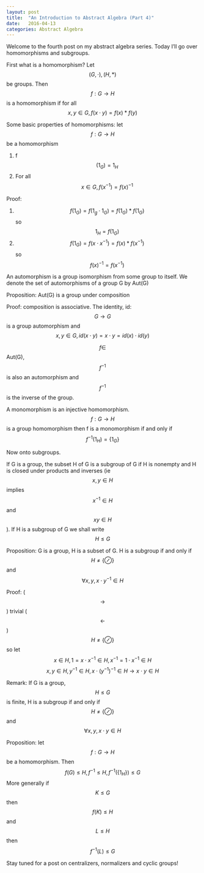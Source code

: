 ```yaml
---
layout: post
title:  "An Introduction to Abstract Algebra (Part 4)"
date:   2016-04-13
categories: Abstract Algebra
---
```


Welcome to the fourth post on my abstract algebra series. Today I’ll go over homomorphisms and subgroups.

First what is a homomorphism? Let $$(G, \cdot), (H, *)$$ be groups. Then $$f:G\rightarrow H$$ is a homomorphism if for all $$x, y \in G, f(x\cdot y) = f(x)*f(y)$$

Some basic properties of homomorphisms:
let $$f: G \rightarrow H$$ be a homomorphism 

1. f$$(1_G) = 1_H$$
2. For all $$x \in G, f(x^{-1}) = f(x)^{-1}$$

Proof:

1. $$f(1_G) = f(1_g \cdot 1_G) = f(1_G)*f(1_G)$$ so $$1_H = f(1_G)$$
2. $$f(1_G) = f(x\cdot x^{-1}) = f(x) * f(x^{-1})$$ so $$f(x)^{-1} = f(x^{-1})$$ 

An automorphism is a group isomorphism from some group to itself. We denote the set of automorphisms of a group G by Aut(G)

Proposition: Aut(G) is a group under composition

Proof: composition is associative. The identity, id:$$G \rightarrow G$$ is a group automorphism and $$x, y \in G, id(x\cdot y) = x \cdot y = id(x)\cdot id(y)$$ 

$$f \in$$ Aut(G), $$f^{-1}$$ is also an automorphism and $$f^{-1}$$ is the inverse of the group. 

A monomorphism is an injective homomorphism. $$f: G\rightarrow H$$ is a group homomorphism then f is a monomorphism if and only if $$f^{-1}(1_H) = \{1_G\}$$ 

Now onto subgroups.

If G is a group, the subset H of G is a subgroup of G if H is nonempty and H is closed under products and inverses (ie $$x, y \in H$$ implies $$x^{-1} \in H$$ and $$xy \in H$$). If H is a subgroup of G we shall write $$H \leq G$$ 

Proposition: G is a group, H is a subset of G. H is a subgroup if and only if $$H \neq \{\oslash\}$$ and $$\forall x, y, x \cdot y^{-1} \in H$$ 

Proof: ($$\rightarrow$$) trivial
($$\leftarrow$$) $$H \neq \{\oslash\}$$ so let $$x \in H, 1 = x \cdot x^{-1} \in H, x^{-1} = 1 \cdot x^{-1} \in H$$ 
$$x, y \in H, y^{-1} \in H, x\cdot (y^{-1})^{-1} \in H \rightarrow x \cdot y \in H$$

Remark: If G is a group, $$H \leq G$$ is finite, H is a subgroup if and only if $$H \neq \{\oslash\}$$ and $$\forall x, y, x \cdot y \in H$$ 

Proposition: let $$f: G \rightarrow H$$ be a homomorphism. Then $$f(G) \leq H, f^{-1} \leq H, f^{-1}(\{1_H\}) \leq G$$ More generally if $$K \leq G$$ then $$f(K) \leq H$$ and $$L \leq H$$ then $$f^{-1}(L) \leq G$$ 

Stay tuned for a post on centralizers, normalizers and cyclic groups!

